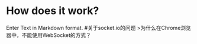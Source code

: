# How does it work?

Enter Text in Markdown format.
#关于socket.io的问题
    >为什么在Chrome浏览器中，不能使用WebSocket的方式？
    